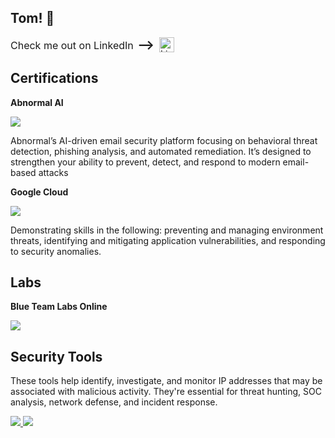## Tom! :wave:

<p style="display: flex; align-items: center; gap: 8px;">
  <span style="font-size: 16px;">
    Check me out on LinkedIn 
    <span style="font-size: 20px; font-weight: bold; margin-left: 2px;">⟶</span>
  </span>
  <a href="https://www.linkedin.com/in/tom-seaborne" target="_blank">
    <img src="https://cdn.jsdelivr.net/gh/devicons/devicon/icons/linkedin/linkedin-original.svg" alt="LinkedIn" width="24" style="vertical-align: middle;" />
  </a>
</p>


## Certifications
**Abnormal AI**

<a href="https://abnormal-academy.workramp.io/certificate/byFK91m6kw" target="_blank" rel="noopener noreferrer">
  <img src="https://img.shields.io/badge/-Abnormal%20Security%20Essentials-4B0082?style=for-the-badge&logo=artstation&logoColor=white" />
</a>

Abnormal’s AI-driven email security platform focusing on behavioral threat detection, phishing analysis, and automated remediation. It’s designed to strengthen your ability to prevent, detect, and respond to modern email-based attacks

**Google Cloud**

<a href="https://www.linkedin.com/in/tom-seaborne-01b2ba167/" target="_blank">
  <img src="https://img.shields.io/badge/-Mitigate%20Threats%20and%20Vulnerabilities%20with%20Security%20Command%20Center%20Skill-0066CC?style=for-the-badge&logo=google&logoColor=white" />
</a>

Demonstrating skills in the following: preventing and managing environment threats, identifying and mitigating application vulnerabilities, and responding to security anomalies.

## Labs
**Blue Team Labs Online**

<a href="https://github.com/TomSeaborne/Blue-Team-Labs" target="_blank">
  <img src="https://img.shields.io/badge/-Blue%20Team%20Labs%20Online-ADD8E6?style=for-the-badge&logo=shield&logoColor=white" />
</a>

## Security Tools
These tools help identify, investigate, and monitor IP addresses that may be associated with malicious activity. They're essential for threat hunting, SOC analysis, network defense, and incident response.

<a href="https://github.com/TomSeaborne/URL-Domain-scanners" target="_blank" rel="noopener noreferrer">
  <img src="https://img.shields.io/badge/-URL/Domain%20scanners-000000?style=for-the-badge&logo=tools&logoColor=white" />
</a>



<a href="https://github.com/TomSeaborne/IP-Reputation-and-Threat-Intelligence-Lookup-Tools" target="_blank" rel="noopener noreferrer">
  <img src="https://img.shields.io/badge/-IP%20Reputation%20and%20Threat%20Intelligence%20Lookup%20Tools-000000?style=for-the-badge&logo=tools&logoColor=white" />
</a>
